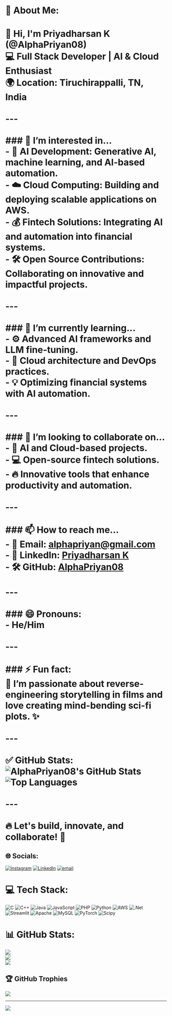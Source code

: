 # 💫 About Me:
# 🚀 **Hi, I'm Priyadharsan K (@AlphaPriyan08)**  <br>💻 **Full Stack Developer | AI & Cloud Enthusiast**  <br>🌍 **Location:** Tiruchirappalli, TN, India  <br><br>---<br><br>### 👀 **I’m interested in...**<br>- 🤖 **AI Development:** Generative AI, machine learning, and AI-based automation.  <br>- ☁️ **Cloud Computing:** Building and deploying scalable applications on **AWS**.  <br>- 💰 **Fintech Solutions:** Integrating **AI and automation** into financial systems.  <br>- 🛠️ **Open Source Contributions:** Collaborating on innovative and impactful projects.  <br><br>---<br><br>### 🌱 **I’m currently learning...**<br>- ⚙️ **Advanced AI frameworks** and **LLM fine-tuning**.  <br>- 🚀 **Cloud architecture** and **DevOps practices**.  <br>- 💡 **Optimizing financial systems** with AI automation.  <br><br>---<br><br>### 💞️ **I’m looking to collaborate on...**<br>- 🤝 **AI and Cloud-based projects**.  <br>- 💻 **Open-source fintech solutions**.  <br>- 🔥 **Innovative tools** that enhance productivity and automation.  <br><br>---<br><br>### 📫 **How to reach me...**<br>- 📧 **Email:** [alphapriyan@gmail.com](mailto:alphapriyan@gmail.com)  <br>- 🔗 **LinkedIn:** [Priyadharsan K](https://www.linkedin.com/in/priyadharsan-k-5b5a44279/)  <br>- 🛠️ **GitHub:** [AlphaPriyan08](https://github.com/AlphaPriyan08)  <br><br>---<br><br>### 😄 **Pronouns:**  <br>- He/Him  <br><br>---<br><br>### ⚡ **Fun fact:**  <br>🎥 I’m passionate about **reverse-engineering storytelling** in films and love creating **mind-bending sci-fi plots**. ✨  <br><br>---<br><br>✅ **GitHub Stats:**  <br>![AlphaPriyan08's GitHub Stats](https://github-readme-stats.vercel.app/api?username=AlphaPriyan08&show_icons=true&theme=radical)  <br>![Top Languages](https://github-readme-stats.vercel.app/api/top-langs/?username=AlphaPriyan08&layout=compact&theme=radical)  <br><br>---<br><br>🔥 **Let's build, innovate, and collaborate!** 🚀<br>


## 🌐 Socials:
[![Instagram](https://img.shields.io/badge/Instagram-%23E4405F.svg?logo=Instagram&logoColor=white)](https://instagram.com/l_._alpha_priyan_._l) [![LinkedIn](https://img.shields.io/badge/LinkedIn-%230077B5.svg?logo=linkedin&logoColor=white)](https://linkedin.com/in/priyadharsan-k-5b5a44279) [![email](https://img.shields.io/badge/Email-D14836?logo=gmail&logoColor=white)](mailto:alphapriyan@gmail.com) 

# 💻 Tech Stack:
![C](https://img.shields.io/badge/c-%2300599C.svg?style=for-the-badge&logo=c&logoColor=white) ![C++](https://img.shields.io/badge/c++-%2300599C.svg?style=for-the-badge&logo=c%2B%2B&logoColor=white) ![Java](https://img.shields.io/badge/java-%23ED8B00.svg?style=for-the-badge&logo=openjdk&logoColor=white) ![JavaScript](https://img.shields.io/badge/javascript-%23323330.svg?style=for-the-badge&logo=javascript&logoColor=%23F7DF1E) ![PHP](https://img.shields.io/badge/php-%23777BB4.svg?style=for-the-badge&logo=php&logoColor=white) ![Python](https://img.shields.io/badge/python-3670A0?style=for-the-badge&logo=python&logoColor=ffdd54) ![AWS](https://img.shields.io/badge/AWS-%23FF9900.svg?style=for-the-badge&logo=amazon-aws&logoColor=white) ![.Net](https://img.shields.io/badge/.NET-5C2D91?style=for-the-badge&logo=.net&logoColor=white) ![Streamlit](https://img.shields.io/badge/Streamlit-%23FE4B4B.svg?style=for-the-badge&logo=streamlit&logoColor=white) ![Apache](https://img.shields.io/badge/apache-%23D42029.svg?style=for-the-badge&logo=apache&logoColor=white) ![MySQL](https://img.shields.io/badge/mysql-4479A1.svg?style=for-the-badge&logo=mysql&logoColor=white) ![PyTorch](https://img.shields.io/badge/PyTorch-%23EE4C2C.svg?style=for-the-badge&logo=PyTorch&logoColor=white) ![Scipy](https://img.shields.io/badge/SciPy-%230C55A5.svg?style=for-the-badge&logo=scipy&logoColor=%white)
# 📊 GitHub Stats:
![](https://github-readme-stats.vercel.app/api?username=AlphaPriyan08&theme=shadow_blue&hide_border=false&include_all_commits=false&count_private=false)<br/>
![](https://nirzak-streak-stats.vercel.app/?user=AlphaPriyan08&theme=shadow_blue&hide_border=false)<br/>
![](https://github-readme-stats.vercel.app/api/top-langs/?username=AlphaPriyan08&theme=shadow_blue&hide_border=false&include_all_commits=false&count_private=false&layout=compact)

## 🏆 GitHub Trophies
![](https://github-profile-trophy.vercel.app/?username=AlphaPriyan08&theme=shadow_green&no-frame=false&no-bg=false&margin-w=4)

---
[![](https://visitcount.itsvg.in/api?id=AlphaPriyan08&icon=0&color=0)](https://visitcount.itsvg.in)

<!-- Proudly created with GPRM ( https://gprm.itsvg.in ) -->
